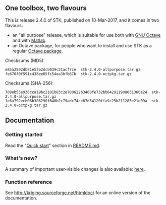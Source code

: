## One toolbox, two flavours

This is release 2.4.0 of STK, published on 10-Mar-2017, and it comes in two flavours:

 * an "all purpose" release, which is suitable for use both with [GNU Octave](http://www.gnu.org/software/octave/) and with [Matlab](www.mathworks.com/products/matlab/).
 * an Octave package, for people who want to install and use STK as a regular [Octave package](http://www.gnu.org/software/octave/doc/interpreter/Packages.html#Packages).

Checksums (MD5):
```
e85a2502db81e53b2dcb039c21acf7ce  stk-2.4.0-allpurpose.tar.gz
fe676f0f591c438ee85fc54ea3bfb67b  stk-2.4.0-octpkg.tar.gz
```

Checksums (SHA-256):
```
709eb55e936cca19bc2181b83c2e700622b3468fe732bb642911908031360e24  stk-2.4.0-allpurpose.tar.gz
1e6a792ecb06b386290f640b2c79adc74ce67d54120ffa9c25b211285e21e09a  stk-2.4.0-octpkg.tar.gz
```

## Documentation

### Getting started

Read the "[Quick start](https://github.com/stk-kriging/stk/blob/2.4.0/README.md#quick-start)" section in [README.md](https://github.com/stk-kriging/stk/blob/2.4.0/README.md).

### What's new?

A summary of important user-visible changes is also available: [here](http://kriging.sourceforge.net/htmldoc/NEWS.html).

### Function reference

See <http://kriging.sourceforge.net/htmldoc/> for an online version of the documentation.
